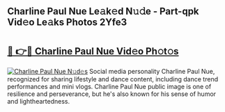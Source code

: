 ## Charline Paul Nue Le𝚊k𝚎d N𝚞𝚍e - Part-qpk Vid𝚎o Le𝚊ks Photos 2Yfe3

# <h2><a href="http://fb58ddf.evod.top/?m=Charline+Paul+Nue">🔗 👉🔴 Charline Paul Nue Vid𝚎o Ph𝚘t𝚘s</a></h2>

[![Charline Paul Nue N𝚞d𝚎s](https://i.imgur.com/8V9OHl7.gif)](http://fb58ddf.evod.top/?m=Charline+Paul+Nue)
Social media personality Charline Paul Nue, recognized for sharing lifestyle and dance content, including dance trend performances and mini vlogs. Charline Paul Nue public image is one of resilience and perseverance, but he's also known for his sense of humor and lightheartedness. 
